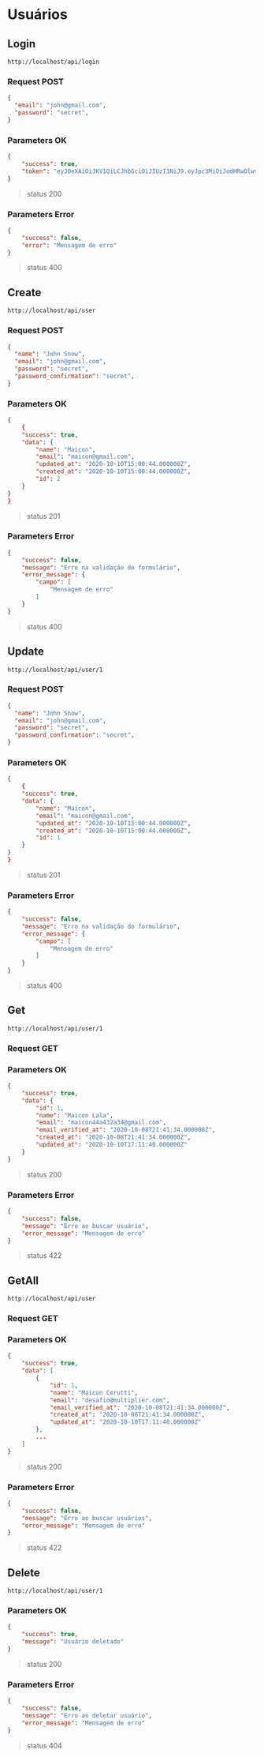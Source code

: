 # Usuários

## Login

```url
http://localhost/api/login
```

### Request POST

```json
{
  "email": "john@gmail.com",
  "password": "secret",
}
```

### Parameters OK
```json
{
    "success": true,
    "token": "eyJ0eXAiOiJKV1QiLCJhbGciOiJIUzI1NiJ9.eyJpc3MiOiJodHRwOlwvXC9sb2NhbGhvc3RcL2FwaVwvbG9naW4iLCJpYXQiOjE2MDE4MzQwMTIsImV4cCI6MTYwMTgzNzYxMiwibmJmIjoxNjAxODM0MDEyLCJqdGkiOiJnUlI5NUZSTnRHRHZRUFhuIiwic3ViIjoxLCJwcnYiOiIyM2JkNWM4OTQ5ZjYwMGFkYjM5ZTcwMWM0MDA4NzJkYjdhNTk3NmY3In0.utB7FD05qt0SYW3E6---NfnL0T7tFa-AL2i34NG5FhQ"
}
```
> status 200

### Parameters Error
```json
{
    "success": false,
    "error": "Mensagem de erro"
}
```
> status 400

## Create

```url
http://localhost/api/user
```

### Request POST

```json
{
  "name": "John Snow",
  "email": "john@gmail.com",
  "password": "secret",
  "password_confirmation": "secret",
}
```

### Parameters OK
```json
{
    {
    "success": true,
    "data": {
        "name": "Maicon",
        "email": "maicon@gmail.com",
        "updated_at": "2020-10-10T15:00:44.000000Z",
        "created_at": "2020-10-10T15:00:44.000000Z",
        "id": 2
    }
}
}
```
> status 201

### Parameters Error
```json
{
    "success": false,
    "message": "Erro na validação do formulário",
    "error_message": {
        "campo": [
            "Mensagem de erro"
        ]
    }
}
```
> status 400


## Update

```url
http://localhost/api/user/1
```

### Request POST

```json
{
  "name": "John Snow",
  "email": "john@gmail.com",
  "password": "secret",
  "password_confirmation": "secret",
}
```

### Parameters OK
```json
{
    {
    "success": true,
    "data": {
        "name": "Maicon",
        "email": "maicon@gmail.com",
        "updated_at": "2020-10-10T15:00:44.000000Z",
        "created_at": "2020-10-10T15:00:44.000000Z",
        "id": 1
    }
}
}
```
> status 201

### Parameters Error
```json
{
    "success": false,
    "message": "Erro na validação do formulário",
    "error_message": {
        "campo": [
            "Mensagem de erro"
        ]
    }
}
```
> status 400

## Get

```url
http://localhost/api/user/1
```

### Request GET 

### Parameters OK
```json
{
    "success": true,
    "data": {
        "id": 1,
        "name": "Maicon Lala",
        "email": "maicon44a432a34@gmail.com",
        "email_verified_at": "2020-10-08T21:41:34.000000Z",
        "created_at": "2020-10-08T21:41:34.000000Z",
        "updated_at": "2020-10-10T17:11:40.000000Z"
    }
}
```
> status 200

### Parameters Error
```json
{
    "success": false,
    "message": "Erro ao buscar usuário",
    "error_message": "Mensagem de erro"
}
```
> status 422


## GetAll

```url
http://localhost/api/user
```

### Request GET 

### Parameters OK
```json
{
    "success": true,
    "data": [
        {
            "id": 1,
            "name": "Maicon Cerutti",
            "email": "desafio@multiplier.com",
            "email_verified_at": "2020-10-08T21:41:34.000000Z",
            "created_at": "2020-10-08T21:41:34.000000Z",
            "updated_at": "2020-10-10T17:11:40.000000Z"
        },
        ...
    ]
}
```
> status 200

### Parameters Error
```json
{
    "success": false,
    "message": "Erro ao buscar usuários",
    "error_message": "Mensagem de erro"
}
```
> status 422

## Delete

```url
http://localhost/api/user/1
```
### Parameters OK
```json
{
    "success": true,
    "message": "Usuário deletado"
}
```
> status 200

### Parameters Error
```json
{
    "success": false,
    "message": "Erro ao deletar usuário",
    "error_message": "Mensagem de erro"
}
```
> status 404
